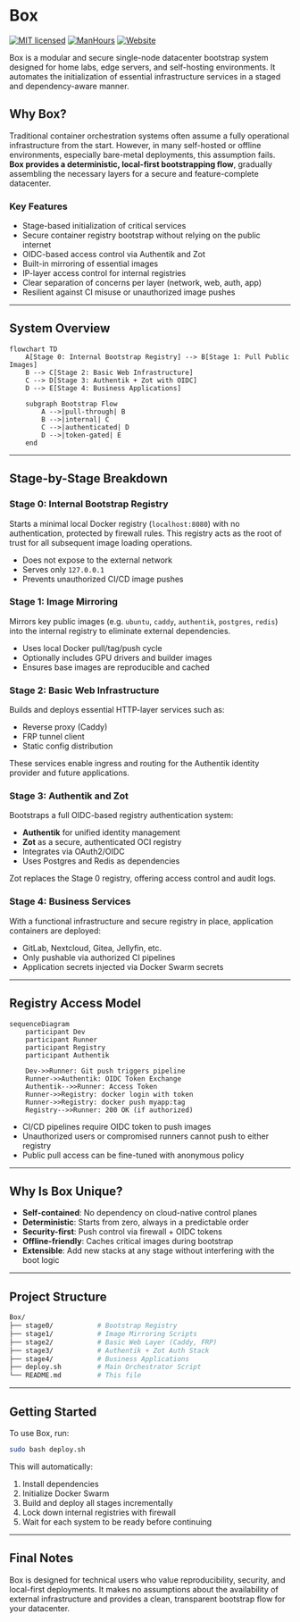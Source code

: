 # Box

[![MIT licensed](https://img.shields.io/badge/license-MIT-blue.svg)](https://gitlab.aiursoft.com/aiursoft/box/-/blob/master/LICENSE)
[![ManHours](https://manhours.aiursoft.com/r/gitlab.aiursoft.com/aiursoft/box.svg)](https://gitlab.aiursoft.com/aiursoft/box/-/commits/master?ref_type=heads)
[![Website](https://img.shields.io/website?url=https%3A%2F%2Fwww.aiursoft.cn%2F)](https://www.aiursoft.cn)

Box is a modular and secure single-node datacenter bootstrap system designed for home labs, edge servers, and self-hosting environments. It automates the initialization of essential infrastructure services in a staged and dependency-aware manner.

## Why Box?

Traditional container orchestration systems often assume a fully operational infrastructure from the start. However, in many self-hosted or offline environments, especially bare-metal deployments, this assumption fails. **Box provides a deterministic, local-first bootstrapping flow**, gradually assembling the necessary layers for a secure and feature-complete datacenter.

### Key Features

- Stage-based initialization of critical services
- Secure container registry bootstrap without relying on the public internet
- OIDC-based access control via Authentik and Zot
- Built-in mirroring of essential images
- IP-layer access control for internal registries
- Clear separation of concerns per layer (network, web, auth, app)
- Resilient against CI misuse or unauthorized image pushes

---

## System Overview

```mermaid
flowchart TD
    A[Stage 0: Internal Bootstrap Registry] --> B[Stage 1: Pull Public Images]
    B --> C[Stage 2: Basic Web Infrastructure]
    C --> D[Stage 3: Authentik + Zot with OIDC]
    D --> E[Stage 4: Business Applications]

    subgraph Bootstrap Flow
        A -->|pull-through| B
        B -->|internal| C
        C -->|authenticated| D
        D -->|token-gated| E
    end
````

---

## Stage-by-Stage Breakdown

### Stage 0: Internal Bootstrap Registry

Starts a minimal local Docker registry (`localhost:8080`) with no authentication, protected by firewall rules. This registry acts as the root of trust for all subsequent image loading operations.

* Does not expose to the external network
* Serves only `127.0.0.1`
* Prevents unauthorized CI/CD image pushes

### Stage 1: Image Mirroring

Mirrors key public images (e.g. `ubuntu`, `caddy`, `authentik`, `postgres`, `redis`) into the internal registry to eliminate external dependencies.

* Uses local Docker pull/tag/push cycle
* Optionally includes GPU drivers and builder images
* Ensures base images are reproducible and cached

### Stage 2: Basic Web Infrastructure

Builds and deploys essential HTTP-layer services such as:

* Reverse proxy (Caddy)
* FRP tunnel client
* Static config distribution

These services enable ingress and routing for the Authentik identity provider and future applications.

### Stage 3: Authentik and Zot

Bootstraps a full OIDC-based registry authentication system:

* **Authentik** for unified identity management
* **Zot** as a secure, authenticated OCI registry
* Integrates via OAuth2/OIDC
* Uses Postgres and Redis as dependencies

Zot replaces the Stage 0 registry, offering access control and audit logs.

### Stage 4: Business Services

With a functional infrastructure and secure registry in place, application containers are deployed:

* GitLab, Nextcloud, Gitea, Jellyfin, etc.
* Only pushable via authorized CI pipelines
* Application secrets injected via Docker Swarm secrets

---

## Registry Access Model

```mermaid
sequenceDiagram
    participant Dev
    participant Runner
    participant Registry
    participant Authentik

    Dev->>Runner: Git push triggers pipeline
    Runner->>Authentik: OIDC Token Exchange
    Authentik-->>Runner: Access Token
    Runner->>Registry: docker login with token
    Runner->>Registry: docker push myapp:tag
    Registry-->>Runner: 200 OK (if authorized)
```

* CI/CD pipelines require OIDC token to push images
* Unauthorized users or compromised runners cannot push to either registry
* Public pull access can be fine-tuned with anonymous policy

---

## Why Is Box Unique?

* **Self-contained**: No dependency on cloud-native control planes
* **Deterministic**: Starts from zero, always in a predictable order
* **Security-first**: Push control via firewall + OIDC tokens
* **Offline-friendly**: Caches critical images during bootstrap
* **Extensible**: Add new stacks at any stage without interfering with the boot logic

---

## Project Structure

```bash
Box/
├── stage0/           # Bootstrap Registry
├── stage1/           # Image Mirroring Scripts
├── stage2/           # Basic Web Layer (Caddy, FRP)
├── stage3/           # Authentik + Zot Auth Stack
├── stage4/           # Business Applications
├── deploy.sh         # Main Orchestrator Script
└── README.md         # This file
```

---

## Getting Started

To use Box, run:

```bash
sudo bash deploy.sh
```

This will automatically:

1. Install dependencies
2. Initialize Docker Swarm
3. Build and deploy all stages incrementally
4. Lock down internal registries with firewall
5. Wait for each system to be ready before continuing

---

## Final Notes

Box is designed for technical users who value reproducibility, security, and local-first deployments. It makes no assumptions about the availability of external infrastructure and provides a clean, transparent bootstrap flow for your datacenter.
